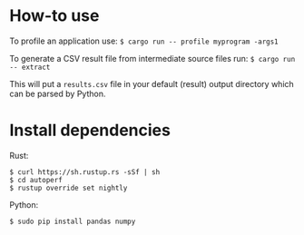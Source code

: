 # How-to use

To profile an application use:
`$ cargo run -- profile myprogram -args1`

To generate a CSV result file from intermediate source files run:
`$ cargo run -- extract`

This will put a `results.csv` file in your default (result) output directory which can be parsed by Python.



# Install dependencies

Rust:
```
$ curl https://sh.rustup.rs -sSf | sh
$ cd autoperf
$ rustup override set nightly
```


Python:
```
$ sudo pip install pandas numpy
```
